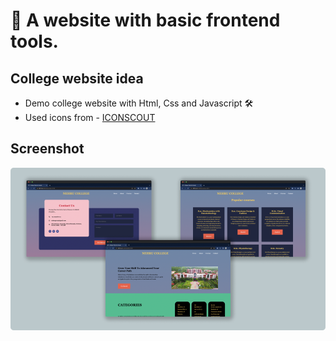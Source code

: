 
# 📱 A website with basic frontend tools.

## College website idea

- Demo college website with Html, Css and Javascript 🛠
- Used icons from - [ICONSCOUT]("https://iconscout.com/")

## Screenshot

![App Screenshot](Assets/images/preview.png)